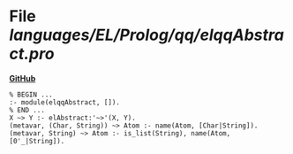 # File _languages/EL/Prolog/qq/elqqAbstract.pro_
**[GitHub](https://github.com/softlang/yas/blob/master/languages/EL/Prolog/qq/elqqAbstract.pro)**
```
% BEGIN ...
:- module(elqqAbstract, []).
% END ...
X ~> Y :- elAbstract:'~>'(X, Y).
(metavar, (Char, String)) ~> Atom :- name(Atom, [Char|String]).
(metavar, String) ~> Atom :- is_list(String), name(Atom, [0'_|String]).

```
